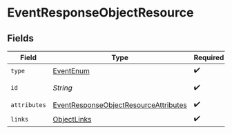 # EventResponseObjectResource


## Fields

| Field                                                                                                     | Type                                                                                                      | Required                                                                                                  | Description                                                                                               |
| --------------------------------------------------------------------------------------------------------- | --------------------------------------------------------------------------------------------------------- | --------------------------------------------------------------------------------------------------------- | --------------------------------------------------------------------------------------------------------- |
| `type`                                                                                                    | [EventEnum](../../models/components/EventEnum.md)                                                         | :heavy_check_mark:                                                                                        | N/A                                                                                                       |
| `id`                                                                                                      | *String*                                                                                                  | :heavy_check_mark:                                                                                        | The Event ID                                                                                              |
| `attributes`                                                                                              | [EventResponseObjectResourceAttributes](../../models/components/EventResponseObjectResourceAttributes.md) | :heavy_check_mark:                                                                                        | N/A                                                                                                       |
| `links`                                                                                                   | [ObjectLinks](../../models/components/ObjectLinks.md)                                                     | :heavy_check_mark:                                                                                        | N/A                                                                                                       |